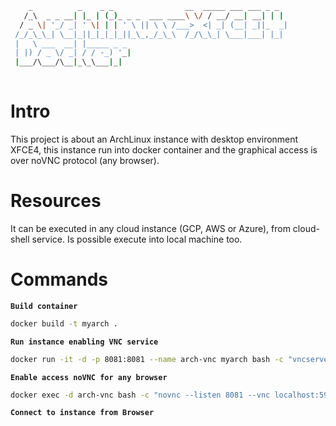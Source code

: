 ```bash
    _          _    _ _                __  _____ ___ ___ _ _  
   /_\  _ _ __| |_ | (_)_ _ _  ___ ____\ \/ / __/ __| __| | | 
  / _ \| '_/ _| ' \| | | ' \ || \ \ /___>  <| _| (__| _||_  _|
 /_/_\_\_| \__|_||_|_|_|_||_\_,_/_\_\  /_/\_\_| \___|___| |_| 
 |   \ ___  __| |_____ _ _                                    
 | |) / _ \/ _| / / -_) '_|                                   
 |___/\___/\__|_\_\___|_|                                     
                                                              
```
# Intro
This project is about an ArchLinux instance with desktop environment XFCE4, this instance run into docker container and the graphical access is over noVNC protocol (any browser).

# Resources
It can be executed in any cloud instance (GCP, AWS or Azure), from cloud-shell service. Is possible execute into local machine too.

# Commands

**`Build container`**
```bash
docker build -t myarch .
```

**`Run instance enabling VNC service`**
```bash
docker run -it -d -p 8081:8081 --name arch-vnc myarch bash -c "vncserver :1"
```

**`Enable access noVNC for any browser`**
```bash
docker exec -d arch-vnc bash -c "novnc --listen 8081 --vnc localhost:5901"
```

**`Connect to instance from Browser`**
